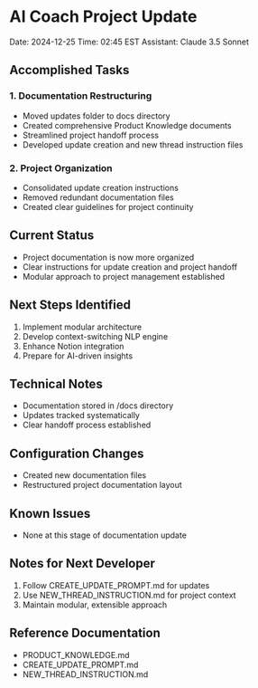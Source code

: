# AI Coach Project Update
Date: 2024-12-25
Time: 02:45 EST
Assistant: Claude 3.5 Sonnet

## Accomplished Tasks
### 1. Documentation Restructuring
- Moved updates folder to docs directory
- Created comprehensive Product Knowledge documents
- Streamlined project handoff process
- Developed update creation and new thread instruction files

### 2. Project Organization
- Consolidated update creation instructions
- Removed redundant documentation files
- Created clear guidelines for project continuity

## Current Status
- Project documentation is now more organized
- Clear instructions for update creation and project handoff
- Modular approach to project management established

## Next Steps Identified
1. Implement modular architecture
2. Develop context-switching NLP engine
3. Enhance Notion integration
4. Prepare for AI-driven insights

## Technical Notes
- Documentation stored in /docs directory
- Updates tracked systematically
- Clear handoff process established

## Configuration Changes
- Created new documentation files
- Restructured project documentation layout

## Known Issues
- None at this stage of documentation update

## Notes for Next Developer
1. Follow CREATE_UPDATE_PROMPT.md for updates
2. Use NEW_THREAD_INSTRUCTION.md for project context
3. Maintain modular, extensible approach

## Reference Documentation
- PRODUCT_KNOWLEDGE.md
- CREATE_UPDATE_PROMPT.md
- NEW_THREAD_INSTRUCTION.md
